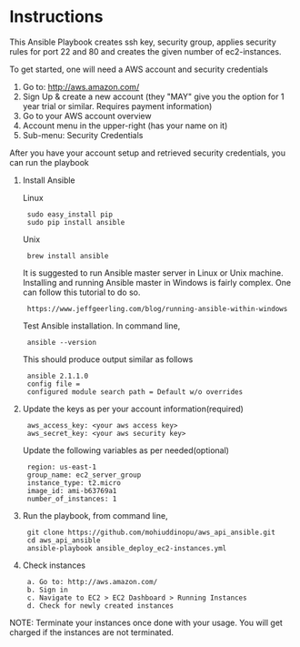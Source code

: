 # Instructions

This Ansible Playbook creates ssh key, security group, applies security rules for port 22 and 80 and creates the given number of ec2-instances. 

To get started, one will need a AWS account and security credentials 


1. Go to: http://aws.amazon.com/
2. Sign Up & create a new account (they "MAY" give you the option for 1 year trial or similar. Requires payment information)
3. Go to your AWS account overview
4. Account menu in the upper-right (has your name on it)
5. Sub-menu: Security Credentials



After you have your account setup and retrieved security credentials, you can run the playbook 

1. Install Ansible 

	Linux 

		sudo easy_install pip
		sudo pip install ansible

	Unix

		brew install ansible


	It is suggested to run Ansible master server in Linux or Unix machine. Installing and running Ansible master in Windows is fairly complex. One can follow this tutorial to do so. 

		https://www.jeffgeerling.com/blog/running-ansible-within-windows


	Test Ansible installation. In command line, 

  		ansible --version 
  
	This should produce output similar as follows  


		ansible 2.1.1.0
		config file =
		configured module search path = Default w/o overrides
  

2. Update the keys as per your account information(required)

	    aws_access_key: <your aws access key> 
   		aws_secret_key: <your aws security key> 

	Update the following variables as per needed(optional) 
		
		region: us-east-1
		group_name: ec2_server_group
		instance_type: t2.micro 
		image_id: ami-b63769a1
    	number_of_instances: 1
		

3. Run the playbook, from command line, 

		git clone https://github.com/mohiuddinopu/aws_api_ansible.git
		cd aws_api_ansible
		ansible-playbook ansible_deploy_ec2-instances.yml


4. Check instances 

		a. Go to: http://aws.amazon.com/
		b. Sign in
		c. Navigate to EC2 > EC2 Dashboard > Running Instances 
		d. Check for newly created instances 



NOTE: Terminate your instances once done with your usage. You will get charged if the instances are not terminated. 